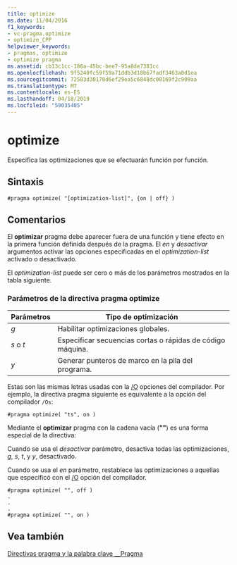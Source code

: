 ```yaml
---
title: optimize
ms.date: 11/04/2016
f1_keywords:
- vc-pragma.optimize
- optimize_CPP
helpviewer_keywords:
- pragmas, optimize
- optimize pragma
ms.assetid: cb13c1cc-186a-45bc-bee7-95a8de7381cc
ms.openlocfilehash: 9f5240fc59f59a71ddb3d18b67fadf3463a0d1ea
ms.sourcegitcommit: 72583d30170d6ef29ea5c6848dc00169f2c909aa
ms.translationtype: MT
ms.contentlocale: es-ES
ms.lasthandoff: 04/18/2019
ms.locfileid: "59035405"
---
```

# <a name="optimize"></a>optimize

Especifica las optimizaciones que se efectuarán función por función.

## <a name="syntax"></a>Sintaxis

```
#pragma optimize( "[optimization-list]", {on | off} )
```

## <a name="remarks"></a>Comentarios

El **optimizar** pragma debe aparecer fuera de una función y tiene efecto en la primera función definida después de la pragma. El *en* y *desactivar* argumentos activar las opciones especificadas en el *optimization-list* activado o desactivado.

El *optimization-list* puede ser cero o más de los parámetros mostrados en la tabla siguiente.

### <a name="parameters-of-the-optimize-pragma"></a>Parámetros de la directiva pragma optimize

|Parámetros|Tipo de optimización|
|--------------------|--------------------------|
|*g*|Habilitar optimizaciones globales.|
|*s* o *t*|Especificar secuencias cortas o rápidas de código máquina.|
|*y*|Generar punteros de marco en la pila del programa.|

Estas son las mismas letras usadas con la [/O](../build/reference/o-options-optimize-code.md) opciones del compilador. Por ejemplo, la directiva pragma siguiente es equivalente a la opción del compilador `/Os`:

```
#pragma optimize( "ts", on )
```

Mediante el **optimizar** pragma con la cadena vacía (**""**) es una forma especial de la directiva:

Cuando se usa el *desactivar* parámetro, desactiva todas las optimizaciones, *g*, *s*, *t*, y *y*, desactivado.

Cuando se usa el *en* parámetro, restablece las optimizaciones a aquellas que especificó con el [/O](../build/reference/o-options-optimize-code.md) opción del compilador.

```
#pragma optimize( "", off )
.
.
.
#pragma optimize( "", on )
```

## <a name="see-also"></a>Vea también

[Directivas pragma y la palabra clave __Pragma](../preprocessor/pragma-directives-and-the-pragma-keyword.md)